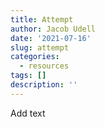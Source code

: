 ```yaml
---
title: Attempt
author: Jacob Udell
date: '2021-07-16'
slug: attempt
categories:
  - resources
tags: []
description: ''
---
```


Add text
